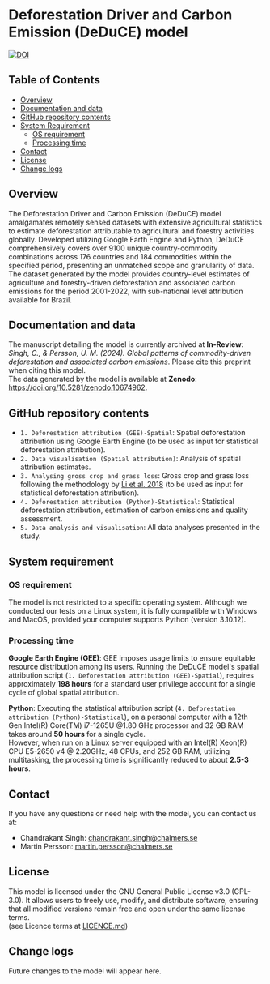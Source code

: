 # Deforestation Driver and Carbon Emission (DeDuCE) model
[![DOI](https://zenodo.org/badge/DOI/10.5281/zenodo.10674962.svg)](https://doi.org/10.5281/zenodo.10674962)

## Table of Contents
  - [Overview](#overview)
  - [Documentation and data](#Documentation-and-data)
  - [GitHub repository contents](#GitHub-repository-contents)
  - [System Requirement](#system-requirement)
    - [OS requirement](#OS-requirement)
    - [Processing time](#Processing-time)
  - [Contact](#contact)
  - [License](#LICENSE)
  - [Change logs](#change-logs)


## Overview
The Deforestation Driver and Carbon Emission (DeDuCE) model amalgamates remotely sensed datasets with extensive agricultural statistics to estimate deforestation attributable to agricultural and forestry activities globally. Developed utilizing Google Earth Engine and Python, DeDuCE comprehensively covers over 9100 unique country-commodity combinations across 176 countries and 184 commodities within the specified period, presenting an unmatched scope and granularity of data. The dataset generated by the model provides country-level estimates of agriculture and forestry-driven deforestation and associated carbon emissions for the period 2001-2022, with sub-national level attribution available for Brazil. 

## Documentation and data
The manuscript detailing the model is currently archived at **In-Review**: _Singh, C., & Persson, U. M. (2024). Global patterns of commodity-driven deforestation and associated carbon emissions_. Please cite this preprint when citing this model.       
The data generated by the model is available at **Zenodo**: https://doi.org/10.5281/zenodo.10674962. 


## GitHub repository contents
- `1. Deforestation attribution (GEE)-Spatial`: Spatial deforestation attribution using Google Earth Engine (to be used as input for statistical deforestation attribution).
- `2. Data visualisation (Spatial attribution)`: Analysis of spatial attribution estimates.
- `3. Analysing gross crop and grass loss`: Gross crop and grass loss following the methodology by [Li et al. 2018](https://doi.org/10.5194/essd-10-219-2018) (to be used as input for statistical deforestation attribution).
- `4. Deforestation attribution (Python)-Statistical`: Statistical deforestation attribution, estimation of carbon emissions and quality assessment.
- `5. Data analysis and visualisation`: All data analyses presented in the study.


## System requirement
### OS requirement
The model is not restricted to a specific operating system. Although we conducted our tests on a Linux system, it is fully compatible with Windows and MacOS, provided your computer supports Python (version 3.10.12).

### Processing time
**Google Earth Engine (GEE)**: GEE imposes usage limits to ensure equitable resource distribution among its users. Running the DeDuCE model's spatial attribution script (`1. Deforestation attribution (GEE)-Spatial`), requires approximately **198 hours** for a standard user privilege account for a single cycle of global spatial attribution.  

**Python**: Executing the statistical attribution script (`4. Deforestation attribution (Python)-Statistical`), on a personal computer with a 12th Gen Intel(R) Core(TM) i7-1265U @1.80 GHz processor and 32 GB RAM takes around **50 hours** for a single cycle.  
However, when run on a Linux server equipped with an Intel(R) Xeon(R) CPU E5-2650 v4 @ 2.20GHz, 48 CPUs, and 252 GB RAM, utilizing multitasking, the processing time is significantly reduced to about **2.5-3 hours**.  


## Contact
If you have any questions or need help with the model, you can contact us at:        
- Chandrakant Singh: [chandrakant.singh@chalmers.se](mailto:chandrakant.singh@chalmers.se)    
- Martin Persson: [martin.persson@chalmers.se](mailto:martin.persson@chalmers.se)


## License
This model is licensed under the GNU General Public License v3.0 (GPL-3.0). It allows users to freely use, modify, and distribute software, ensuring that all modified versions remain free and open under the same license terms.   
(see Licence terms at [LICENCE.md](LICENSE))



## Change logs
Future changes to the model will appear here.
